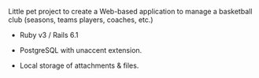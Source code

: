 Little pet project to create a Web-based application to manage a basketball club (seasons, teams  players, coaches, etc.)

* Ruby v3 / Rails 6.1

* PostgreSQL with unaccent extension.

* Local storage of attachments & files.
